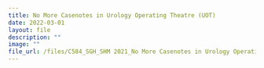 ```yaml
---
title: No More Casenotes in Urology Operating Theatre (UOT)
date: 2022-03-01
layout: file
description: ""
image: ""
file_url: /files/C584_SGH_SHM 2021_No More Casenotes in Urology Operating Theatre.pdf
---
```

